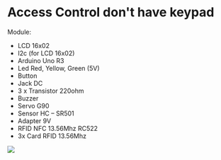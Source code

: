 # Access Control don't have keypad
Module:
- LCD 16x02
- I2c (for LCD 16x02)
- Arduino Uno R3
- Led Red, Yellow, Green (5V)
- Button
- Jack DC
- 3 x Transistor 220ohm
- Buzzer
- Servo G90
- Sensor HC – SR501
- Adapter 9V
- RFID NFC 13.56Mhz RC522
- 3x Card RFID 13.56Mhz

![](https://github.com/lhnguyen99/Arduino/blob/master/Project/Access%20Control%20don't%20have%20keypad/Picture.png)
